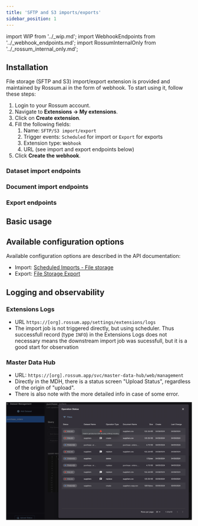 ```yaml
---
title: 'SFTP and S3 imports/exports'
sidebar_position: 1
---
```


import WIP from '../\_wip.md';
import WebhookEndpoints from '../\_webhook_endpoints.md';
import RossumInternalOnly from '../\_rossum_internal_only.md';

## Installation

File storage (SFTP and S3) import/export extension is provided and maintained by Rossum.ai in the form of webhook. To start using it, follow these steps:

1. Login to your Rossum account.
1. Navigate to **Extensions → My extensions**.
1. Click on **Create extension**.
1. Fill the following fields:
   1. Name: `SFTP/S3 import/export`
   1. Trigger events: `Scheduled` for import or `Export` for exports
   1. Extension type: `Webhook`
   1. URL (see import and export endpoints below)
1. Click **Create the webhook**.

### Dataset import endpoints

<WebhookEndpoints
  eu1="https://elis.rossum.ai/svc/scheduled-imports/api/file_storage/v1/dataset_import"
  eu2="https://shared-eu2.rossum.app/svc/scheduled-imports/api/file_storage/v1/dataset_import"
  us="https://shared-us2.rossum.app/svc/scheduled-imports/api/file_storage/v1/dataset_import"
  jp="https://shared-jp.rossum.app/svc/scheduled-imports/api/file_storage/v1/dataset_import"
/>

<RossumInternalOnly url="https://rossumai.atlassian.net/l/cp/PV1jzmqK" />

### Document import endpoints

<WebhookEndpoints
  eu1="https://elis.rossum.ai/svc/scheduled-imports/api/file_storage/v1/document_import"
  eu2="https://shared-eu2.rossum.app/svc/scheduled-imports/api/file_storage/v1/document_import"
  us="https://shared-us2.rossum.app/svc/scheduled-imports/api/file_storage/v1/document_import"
  jp="https://shared-jp.rossum.app/svc/scheduled-imports/api/file_storage/v1/document_import"
/>

<RossumInternalOnly url="https://rossumai.atlassian.net/l/cp/PV1jzmqK" />

### Export endpoints

<WebhookEndpoints
  eu1="https://elis.rossum.ai/svc/file-storage-export/api/v1/export"
  eu2="https://shared-eu2.rossum.app/svc/file-storage-export/api/v1/export"
  us="https://shared-us2.rossum.app/svc/file-storage-export/api/v1/export"
  jp="https://shared-jp.rossum.app/svc/file-storage-export/api/v1/export"
/>

<RossumInternalOnly url="https://rossumai.atlassian.net/l/cp/S1coKmuC" />

## Basic usage

<WIP />

## Available configuration options

Available configuration options are described in the API documentation:

- Import: [Scheduled Imports - File storage](https://elis.rossum.ai/svc/scheduled-imports/api/docs#tag/File-Storage/operation/import_dataset_from_file_storage_api_file_storage_v1_dataset_import_post)
- Export: [File Storage Export](https://elis.rossum.ai/svc/file-storage-export/api/docs)

## Logging and observability

### Extensions Logs

- URL `https://[org].rossum.app/settings/extensions/logs`
- The import job is not triggered directly, but using scheduler. Thus successfull record (type `INFO`) in the Extensions Logs does not necessary means the downstream import job was sucessfull, but it is a good start for observation

### Master Data Hub

- URL: `https://[org].rossum.app/svc/master-data-hub/web/management`
- Directly in the MDH, there is a status screen "Upload Status", regardless of the origin of "upload".
- There is also note with the more detailed info in case of some error.

![Upload Status](./img/upload-status.png)
